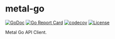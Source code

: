 # metal-go

[![GoDoc](https://godoc.org/github.com/metal-pod/metal-go?status.svg)](https://godoc.org/github.com/metal-pod/metal-go)
[![Go Report Card](https://goreportcard.com/badge/github.com/metal-pod/metal-go)](https://goreportcard.com/report/github.com/metal-pod/metal-go)
[![codecov](https://codecov.io/gh/metal-pod/metal-go/branch/master/graph/badge.svg)](https://codecov.io/gh/metal-pod/metal-go)
[![License](https://img.shields.io/badge/license-MIT-blue.svg)](https://github.com/metal-pod/metal-go/blob/master/LICENSE)

Metal Go API Client.
